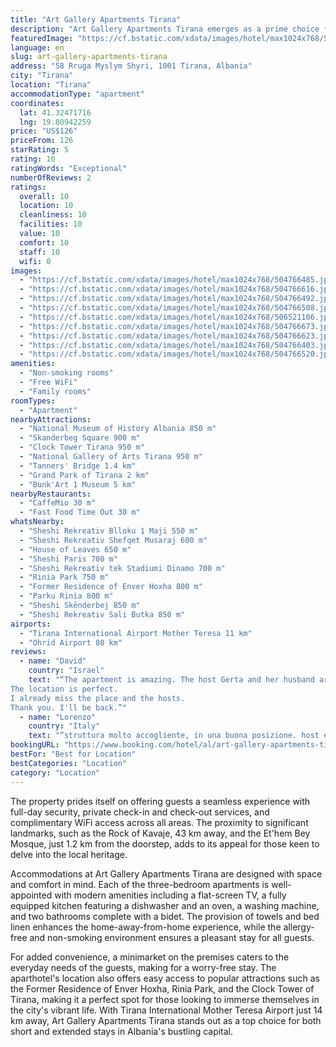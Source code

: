 ```yaml
---
title: "Art Gallery Apartments Tirana"
description: "Art Gallery Apartments Tirana emerges as a prime choice for travelers seeking a blend of comfort, convenience, and security in the heart of Tirana."
featuredImage: "https://cf.bstatic.com/xdata/images/hotel/max1024x768/504766485.jpg?k=838c7f2651c188cce0aed1e1b9c0707a703c63196c15bcac0202fda6083dc282&o=&hp=1"
language: en
slug: art-gallery-apartments-tirana
address: "58 Rruga Myslym Shyri, 1001 Tirana, Albania"
city: "Tirana"
location: "Tirana"
accommodationType: "apartment"
coordinates:
  lat: 41.32471716
  lng: 19.80942259
price: "US$126"
priceFrom: 126
starRating: 5
rating: 10
ratingWords: "Exceptional"
numberOfReviews: 2
ratings:
  overall: 10
  location: 10
  cleanliness: 10
  facilities: 10
  value: 10
  comfort: 10
  staff: 10
  wifi: 0
images:
  - "https://cf.bstatic.com/xdata/images/hotel/max1024x768/504766485.jpg?k=838c7f2651c188cce0aed1e1b9c0707a703c63196c15bcac0202fda6083dc282&o=&hp=1"
  - "https://cf.bstatic.com/xdata/images/hotel/max1024x768/504766616.jpg?k=9e349747be0cd7fb41281c1ba83c4e0048acfc0cb5181e92e31d1accfd57f194&o=&hp=1"
  - "https://cf.bstatic.com/xdata/images/hotel/max1024x768/504766492.jpg?k=96ddb967be76e49ff978a2124f1bcba97d9789415147eb68b80a3fdb3c25634b&o=&hp=1"
  - "https://cf.bstatic.com/xdata/images/hotel/max1024x768/504766508.jpg?k=1f1ee566c38c4cf408a5b0c6a18e0aff78e41f1ec489c77eabc9c2914b6c56cf&o=&hp=1"
  - "https://cf.bstatic.com/xdata/images/hotel/max1024x768/506521106.jpg?k=039957c33555d3605c9ee72031e2d210c328c1b405c7820a6b6c5b9c5e42a955&o=&hp=1"
  - "https://cf.bstatic.com/xdata/images/hotel/max1024x768/504766673.jpg?k=2737b7f6435c05997d98297fd4f559638c92e6ff22de469d335a07836b7f2764&o=&hp=1"
  - "https://cf.bstatic.com/xdata/images/hotel/max1024x768/504766623.jpg?k=491b3729a362d466f44a29d5e187b4a3245e08783fcc7566363a8a3e1902b586&o=&hp=1"
  - "https://cf.bstatic.com/xdata/images/hotel/max1024x768/504766403.jpg?k=274960a6e364df671ef83f0ec27c9a715289403c882294bbd73b0b585ff387f7&o=&hp=1"
  - "https://cf.bstatic.com/xdata/images/hotel/max1024x768/504766520.jpg?k=87520eb4a974705316a954fa4cd60c5a3a3c87ef08158080664ed4d4d5d4a9dc&o=&hp=1"
amenities:
  - "Non-smoking rooms"
  - "Free WiFi"
  - "Family rooms"
roomTypes:
  - "Apartment"
nearbyAttractions:
  - "National Museum of History Albania 850 m"
  - "Skanderbeg Square 900 m"
  - "Clock Tower Tirana 950 m"
  - "National Gallery of Arts Tirana 950 m"
  - "Tanners' Bridge 1.4 km"
  - "Grand Park of Tirana 2 km"
  - "Bunk'Art 1 Museum 5 km"
nearbyRestaurants:
  - "CaffeMio 30 m"
  - "Fast Food Time Out 30 m"
whatsNearby:
  - "Sheshi Rekreativ Blloku 1 Maji 550 m"
  - "Sheshi Rekreativ Shefqet Musaraj 600 m"
  - "House of Leaves 650 m"
  - "Sheshi Paris 700 m"
  - "Sheshi Rekreativ tek Stadiumi Dinamo 700 m"
  - "Rinia Park 750 m"
  - "Former Residence of Enver Hoxha 800 m"
  - "Parku Rinia 800 m"
  - "Sheshi Skënderbej 850 m"
  - "Sheshi Rekreativ Sali Butka 850 m"
airports:
  - "Tirana International Airport Mother Teresa 11 km"
  - "Ohrid Airport 80 km"
reviews:
  - name: "David"
    country: "Israel"
    text: "“The apartment is amazing. The host Gerta and her husband are super lovely.
The location is perfect.
I already miss the place and the hosts.
Thank you. I'll be back.”"
  - name: "Lorenzo"
    country: "Italy"
    text: "“struttura molto accogliente, in una buona posizione. host educata e gentile e molto disponibile.”"
bookingURL: "https://www.booking.com/hotel/al/art-gallery-apartments-tirana.en-gb.html?aid=8035640"
bestFor: "Best for Location"
bestCategories: "Location"
category: "Location"
---
```


The property prides itself on offering guests a seamless experience with full-day security, private check-in and check-out services, and complimentary WiFi access across all areas. The proximity to significant landmarks, such as the Rock of Kavaje, 43 km away, and the Et'hem Bey Mosque, just 1.2 km from the doorstep, adds to its appeal for those keen to delve into the local heritage.

Accommodations at Art Gallery Apartments Tirana are designed with space and comfort in mind. Each of the three-bedroom apartments is well-appointed with modern amenities including a flat-screen TV, a fully equipped kitchen featuring a dishwasher and an oven, a washing machine, and two bathrooms complete with a bidet. The provision of towels and bed linen enhances the home-away-from-home experience, while the allergy-free and non-smoking environment ensures a pleasant stay for all guests.

For added convenience, a minimarket on the premises caters to the everyday needs of the guests, making for a worry-free stay. The aparthotel's location also offers easy access to popular attractions such as the Former Residence of Enver Hoxha, Rinia Park, and the Clock Tower of Tirana, making it a perfect spot for those looking to immerse themselves in the city's vibrant life. With Tirana International Mother Teresa Airport just 14 km away, Art Gallery Apartments Tirana stands out as a top choice for both short and extended stays in Albania's bustling capital.
